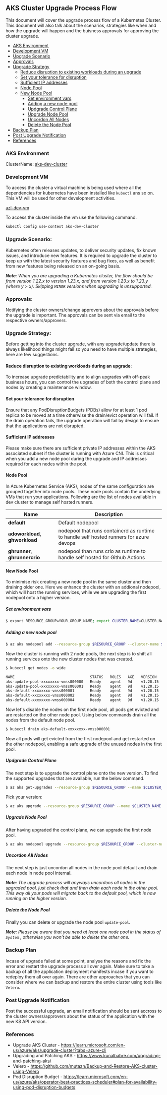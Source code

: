 ## AKS Cluster Upgrade Process Flow


This document will cover the upgrade process flow of a Kubernetes Cluster. This document will also talk about the scenarios, strategies like when and how the upgrade will happen and the buisness approvals for approving the cluster upgrade.

* [AKS Environment](https://github.com/procter-gamble/k8sCICD/blob/feat_node_pool_desc/cluster_upgrade_process.md#aks-environment)
* [Development VM](https://github.com/procter-gamble/k8sCICD/blob/feat_node_pool_desc/cluster_upgrade_process.md#development-vm)
* [Upgrade Scenario](https://github.com/procter-gamble/k8sCICD/blob/feat_upgrade_process_flow/cluster_upgrade_process.md#upgrade-scenario)
* [Approvals](https://github.com/procter-gamble/k8sCICD/blob/feat_upgrade_process_flow/cluster_upgrade_process.md#approvals)
* [Upgrade Strategy](https://github.com/procter-gamble/k8sCICD/blob/feat_upgrade_process_flow/cluster_upgrade_process.md#upgrade-strategy)
   * [Reduce disruption to existing workloads during an upgrade](https://github.com/procter-gamble/k8sCICD/blob/feat_upgrade_process_flow/cluster_upgrade_process.md#reduce-disruption-to-existing-workloads-during-an-upgrade)
   * [Set your tolerance for disruption](https://github.com/procter-gamble/k8sCICD/blob/feat_upgrade_process_flow/cluster_upgrade_process.md#set-your-tolerance-for-disruption)
   * [Sufficient IP addresses](https://github.com/procter-gamble/k8sCICD/blob/feat_upgrade_process_flow/cluster_upgrade_process.md#sufficient-ip-addresses)
   * [Node Pool](https://github.com/procter-gamble/k8sCICD/blob/feat_node_pool_desc/cluster_upgrade_process.md#node-pool)
   * [New Node Pool](https://github.com/procter-gamble/k8sCICD/blob/feat_upgrade_process_flow/cluster_upgrade_process.md#new-node-pool)
     * [Set environment vars](https://github.com/procter-gamble/k8sCICD/blob/feat_upgrade_process_flow/cluster_upgrade_process.md#set-environment-vars)
     * [Adding a new node pool](https://github.com/procter-gamble/k8sCICD/blob/feat_upgrade_process_flow/cluster_upgrade_process.md#adding-a-new-node-pool)
     * [Updgrade Control Plane](https://github.com/procter-gamble/k8sCICD/blob/feat_upgrade_process_flow/cluster_upgrade_process.md#updgrade-control-plane)
     * [Upgrade Node Pool](https://github.com/procter-gamble/k8sCICD/blob/feat_upgrade_process_flow/cluster_upgrade_process.md#upgrade-node-pool)
     * [Uncordon All Nodes](https://github.com/procter-gamble/k8sCICD/blob/feat_upgrade_process_flow/cluster_upgrade_process.md#uncordon-all-nodes)
     * [Delete the Node Pool](https://github.com/procter-gamble/k8sCICD/blob/feat_upgrade_process_flow/cluster_upgrade_process.md#delete-the-node-pool)
* [Backup Plan](https://github.com/procter-gamble/k8sCICD/blob/feat_upgrade_process_flow/cluster_upgrade_process.md#backup-plan)
* [Post Upgrade Notification](https://github.com/procter-gamble/k8sCICD/blob/feat_upgrade_process_flow/cluster_upgrade_process.md#post-upgrade-notification)
* [References](https://github.com/procter-gamble/k8sCICD/blob/feat_upgrade_process_flow/cluster_upgrade_process.md#references)

### AKS Environment

ClusterName: [aks-dev-cluster](https://portal.azure.com/#@pgone.onmicrosoft.com/resource/subscriptions/ed6d71e6-0262-49ad-b8ff-074000058889/resourceGroups/AZ-RG-KubernetesCICD-Dev-01/providers/Microsoft.ContainerService/managedClusters/aks-dev-cluster/overview)

### Development VM


To access the cluster a virtual machine is being used where all the dependencies for kubernetes have been installed like ```kubectl``` ans so on. This VM will be used for other development activities.

[azl-dev-vm](https://portal.azure.com/#@pgone.onmicrosoft.com/resource/subscriptions/ed6d71e6-0262-49ad-b8ff-074000058889/resourceGroups/AZ-RG-TerraformModules-Dev-02/providers/Microsoft.Compute/virtualMachines/azl-dev-vm/overview)

To access the cluster inside the vm use the following command.

```sh
kubectl config use-context aks-dev-cluster
```

### Upgrade Scenario:

Kubernetes often releases updates, to deliver security updates, fix known issues, and introduce new features.  It is required to upgrade the cluster to keep up with the latest security features and bug fixes, as well as benefit from new features being released on an on-going basis.

<i>**Note**: When you are upgrading a Kubernetes cluster, the flow should be from version 1.22.x to version 1.23.x, and from version 1.23.x to 1.23.y (where y > x). Skipping `MINOR` versions when upgrading is unsupported.</i>
  
### Approvals:
  
Notifying the cluster owners/change approvers about the approvals before the upgrade is important. The approvals can be sent via email to the respective owners/approvers.

### Upgrade Strategy:

Before getting into the cluster upgrade, with any upgrade/update there is always likelihood things might fail so you need to have multiple strategies, here are few suggestions.

#### Reduce disruption to existing workloads during an upgrade:

To increase upgrade predictability and to align upgrades with off-peak business hours, you can control the upgrades of both the control plane and nodes by creating a maintenance window. 

#### Set your tolerance for disruption

Ensure that any PodDisruptionBudgets (PDBs) allow for at least 1 pod replica to be moved at a time otherwise the drain/evict operation will fail. If the drain operation fails, the upgrade operation will fail by design to ensure that the applications are not disrupted.

#### Sufficient IP addresses

Please make sure there are sufficient private IP addresses within the AKS associated subnet if the cluster is running with Azure CNI. This is critical when you add a new node pool during the upgrade and IP addresses required for each nodes within the pool.

#### Node Pool

In Azure Kubernetes Service (AKS), nodes of the same configuration are grouped together into node pools. These node pools contain the underlying VMs that run your applications. Following are the list of nodes available in dev cluster to manage self hosted runners.

| Name   |     Description    |
|------|---------|
| **default** |    Default nodepool |
| **adoworkload**, **ghworkload** | nodepool that runs containerd as runtime to handle self hosted runners for azure devops | 
| **ghrunner**, **ghrunnercrio** | nodepool than runs crio as runtime to handle self hosted for Github Actions |



#### New Node Pool

To minimise risk creating a new node pool in the same cluster and then draining older one. Here we enhance the cluster with an addional nodepool, which will host the running services, while we are upgrading the first nodepool onto a higher version.

##### Set environment vars

```sh
$ export RESOURCE_GROUP=YOUR_GROUP_NAME; export CLUSTER_NAME=CLUSTER_NAME
```

##### Adding a new node pool

```sh
$ az aks nodepool add --resource-group $RESOURCE_GROUP --cluster-name $CLUSTER_NAME --node-vm-size Standard_DS2_v2 --name update-pool --node-count 2
```

Now the cluster is running with 2 node pools, the next step is to shift all running services onto the new cluster nodes that was created.

```sh
$ kubectl get nodes -o wide

NAME                                  STATUS   ROLES   AGE   VERSION
aks-update-pool-xxxxxxxx-vmss000000   Ready    agent   9d    v1.20.15
aks-update-pool-xxxxxxxx-vmss000001   Ready    agent   9d    v1.20.15
aks-default-xxxxxxxx-vmss000001       Ready    agent   9d    v1.20.15
aks-default-xxxxxxxx-vmss000002       Ready    agent   9d    v1.20.15
aks-default-xxxxxxxx-vmss000004       Ready    agent   9d    v1.20.15
```

Now let's disable the nodes on the first node pool, all pods get evicted and are restarted on the other node pool. Using below commands drain all the nodes from the default node pool.

```sh
$ kubectl drain aks-default-xxxxxxxx-vmss000001
```

Now all pods will get evicted from the first nodepool and get restarted on the other nodepool, enabling a safe upgrade of the unused nodes in the first pool.

##### Updgrade Control Plane

The next step is to upgrade the control plane onto the new version. To find the supported upgrades that are available, run the below command.

```sh
$ az aks get-upgrades --resource-group $RESOURCE_GROUP --name $CLUSTER_NAME
```

Pick your version:
```sh
$ az aks upgrade --resource-group $RESOURCE_GROUP --name $CLUSTER_NAME --kubernetes-version 1.22.15 --control-plane-only
```

##### Upgrade Node Pool

After having upgraded the control plane, we can upgrade the first node pool.

```sh
$ az aks nodepool upgrade --resource-group $RESOURCE_GROUP --cluster-name $CLUSTER_NAME --kubernetes-version 1.22.15 --name default
```

##### Uncordon All Nodes

The next step is just uncordon all nodes in the node pool default and drain each node in node pool internal.

<i>**Note**: The upgrade process will anyways uncordons all nodes in the upgraded pool, just check that and then drain each node in the other pool. This way all your pods will migrate back to the default pool, which is now running on the higher version.</i>

##### Delete the Node Pool

Finally you can delete or upgrade the node pool ```update-pool```.

<i>**Note**: Please be aware that you need at least one node pool in the status of ```System``` , otherwise you won’t be able to delete the other one.</i>

### Backup Plan

Incase of upgrade failed at some point, analyse the reasons and fix the error and restart the upgrade process all over again. Make sure to take a backup of all the application deployment manifests incase if you want to redeploy them all over again. There are other approaches that you can consider where we can backup and restore the entire cluster using tools like ```Velero```.

### Post Upgrade Notification

Post the successful upgrade, an email notification should be sent accross to the cluster owners/approvers about the status of the application with the new K8 API version.

### References

* Upgrade AKS Cluster - https://learn.microsoft.com/en-us/azure/aks/upgrade-cluster?tabs=azure-cli
* Upgrading and Patching AKS - https://www.kunalbabre.com/upgrading-and-patching-aks/
* Velero - https://github.com/mutazn/Backup-and-Restore-AKS-cluster-using-Velero
* Pod Disruption Budget - https://learn.microsoft.com/en-us/azure/aks/operator-best-practices-scheduler#plan-for-availability-using-pod-disruption-budgets







